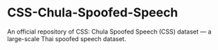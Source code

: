 # CSS-Chula-Spoofed-Speech
An official repository of CSS: Chula Spoofed Speech (CSS) dataset — a large-scale Thai spoofed speech dataset.
